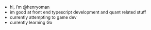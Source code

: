 - hi, i’m @henryoman
- im good at front end typescript development and quant related stuff 
- currently attempting to game dev
- currently learning Go